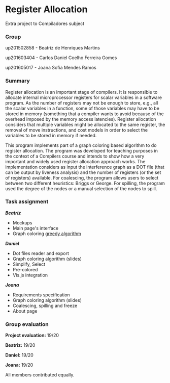 # Register Allocation

Extra project to Compiladores subject 

### Group

up201502858 - Beatriz de Henriques Martins

up201603404 - Carlos Daniel Coelho Ferreira Gomes

up201605017 - Joana Sofia Mendes Ramos

### Summary

Register allocation is an important stage of compilers. It is responsible to allocate internal microprocessor registers for scalar variables in a software program. As the number of registers may not be enough to store, e.g., all the scalar variables in a function, some of those variables may have to be stored in memory (something that a compiler wants to avoid because of the overhead imposed by the memory access latencies). Register allocation considers that multiple variables might be allocated to the same register, the removal of move instructions, and cost models in order to select the variables to be stored in memory if needed.

This program implements part of a graph coloring based algorithm to do register allocation. The program was developed for teaching purposes in the context of a Compilers course and intends to show how a very important and widely used register allocation approach works. The implementation considers as input the interference graph as a DOT file (that can be output by liveness analysis) and the number of registers (or the set of registers) available. For coalescing, the program allows users to select between two different heuristics: Briggs or George. For spilling, the program used the degree of the nodes or a manual selection of the nodes to spill.

### Task assignment

_**Beatriz**_ 
* Mockups
* Main page's interface
* Graph coloring [greedy algorithm](https://www.geeksforgeeks.org/graph-coloring-set-2-greedy-algorithm/)

_**Daniel**_ 
* Dot files reader and export
* Graph coloring algorithm (slides)
* Simplify, Select
* Pre-colored
* Vis.js integration

_**Joana**_ 
* Requirements specification
* Graph coloring algorithm (slides)
* Coalescing, spilling and freeze
* About page

### Group evaluation

**Project evaluation:**  19/20

**Beatriz:** 19/20

**Daniel:** 19/20

**Joana:** 19/20

All members contributed equally.
